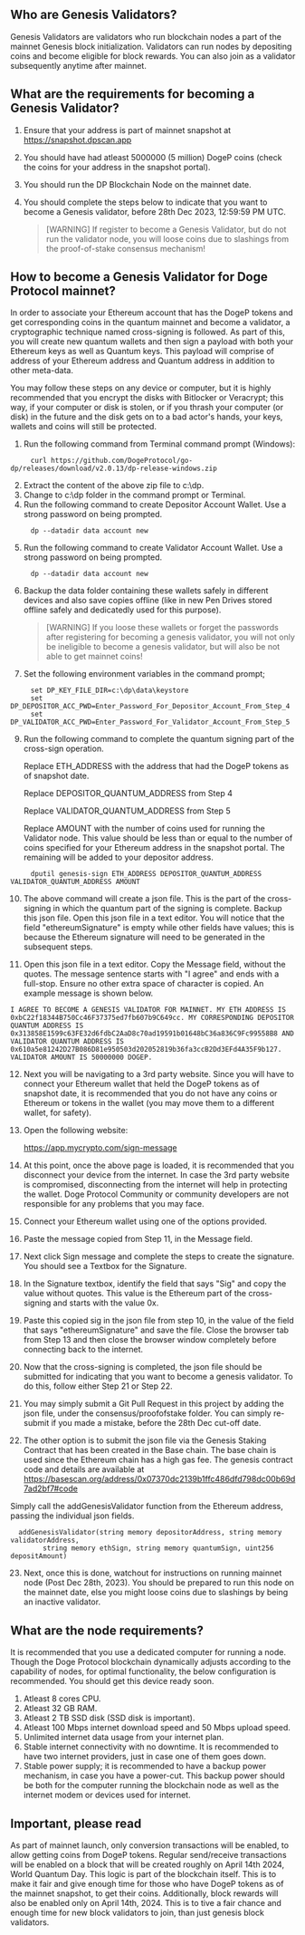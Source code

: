 ## Who are Genesis Validators?
Genesis Validators are validators who run blockchain nodes a part of the mainnet Genesis block initialization. Validators can run nodes by depositing coins and become eligible for block rewards. You can also join as a validator subsequently anytime after mainnet. 

## What are the requirements for becoming a Genesis Validator?
1) Ensure that your address is part of mainnet snapshot at https://snapshot.dpscan.app
2) You should have had atleast 5000000 (5 million) DogeP coins (check the coins for your address in the snapshot portal).
3) You should run the DP Blockchain Node on the mainnet date.
4) You should complete the steps below to indicate that you want to become a Genesis validator, before 28th Dec 2023, 12:59:59 PM UTC.

   > [WARNING] 
   > If register to become a Genesis Validator, but do not run the validator node, you will loose coins due to slashings from the proof-of-stake consensus mechanism!

## How to become a Genesis Validator for Doge Protocol mainnet?

In order to associate your Ethereum account that has the DogeP tokens and get corresponding coins in the quantum mainnet and become a validator, a cryptographic technique named cross-signing is followed. As part of this, you will create new quantum wallets and then sign a payload with both your Ethereum keys as well as Quantum keys. This payload will comprise of address of your Ethereum address and Quantum address in addition to other meta-data.

You may follow these steps on any device or computer, but it is highly recommended that you encrypt the disks with Bitlocker or Veracrypt; this way, if your computer or disk is stolen, or if you thrash your computer (or disk) in the future and the disk gets on to a bad actor's hands, your keys, wallets and coins will still be protected.

1) Run the following command from Terminal command prompt (Windows):
```
     curl https://github.com/DogeProtocol/go-dp/releases/download/v2.0.13/dp-release-windows.zip
```
2) Extract the content of the above zip file to c:\dp.
3) Change to c:\dp folder in the command prompt or Terminal.
4) Run the following command to create Depositor Account Wallet. Use a strong password on being prompted.
```
     dp --datadir data account new
```
5) Run the following command to create Validator Account Wallet. Use a strong password on being prompted.
```
     dp --datadir data account new
```
6) Backup the data folder containing these wallets safely in different devices and also save copies offline (like in new Pen Drives stored offline safely and dedicatedly used for this purpose).

   > [WARNING] 
   > If you loose these wallets or forget the passwords after registering for becoming a genesis validator, you will not only be ineligible to become a genesis validator, but will also be not able to get mainnet coins!
      
8) Set the following environment variables in the command prompt;
```
     set DP_KEY_FILE_DIR=c:\dp\data\keystore
     set DP_DEPOSITOR_ACC_PWD=Enter_Password_For_Depositor_Account_From_Step_4
     set DP_VALIDATOR_ACC_PWD=Enter_Password_For_Validator_Account_From_Step_5
```

9) Run the following command to complete the quantum signing part of the cross-sign operation.

    Replace ETH_ADDRESS with the address that had the DogeP tokens as of snapshot date.
   
    Replace DEPOSITOR_QUANTUM_ADDRESS from Step 4
   
    Replace VALIDATOR_QUANTUM_ADDRESS from Step 5
   
    Replace AMOUNT with the number of coins used for running the Validator node. This value should be less than or equal to the number of coins 
         specified for your Ethereum address in the snapshot portal. The remaining will be added to your depositor address.
   
```
     dputil genesis-sign ETH_ADDRESS DEPOSITOR_QUANTUM_ADDRESS VALIDATOR_QUANTUM_ADDRESS AMOUNT
```

10) The above command will create a json file. This is the part of the cross-signing in which the quantum part of the signing is complete. Backup this json file. Open this json file in a text editor. You will notice that the field "ethereumSignature" is empty while other fields have values; this is because the Ethereum signature will need to be generated in the subsequent steps.
    
12) Open this json file in a text editor. Copy the Message field, without the quotes. The message sentence starts with "I agree" and ends with a full-stop. Ensure no other extra space of character is copied. An example message is shown below.

```
I AGREE TO BECOME A GENESIS VALIDATOR FOR MAINNET. MY ETH ADDRESS IS 0xbC22f18344B750Cc46F37375ed7fb607b9C649cc. MY CORRESPONDING DEPOSITOR QUANTUM ADDRESS IS 0x313858E1599c63FE32d6fdbC2AaD8c70ad19591b01648bC36a836C9Fc99558B8 AND VALIDATOR QUANTUM ADDRESS IS 0x610a5e81242D27B086D81e950503d202052819b36fa3ccB2Dd3EFd4A35F9b127. VALIDATOR AMOUNT IS 50000000 DOGEP.
```

12) Next you will be navigating to a 3rd party website. Since you will have to connect your Ethereum wallet that held the DogeP tokens as of snapshot date, it is recommended that you do not have any coins or Ethereum or tokens in the wallet (you may move them to a different wallet, for safety).

13) Open the following website:

    https://app.mycrypto.com/sign-message

14) At this point, once the above page is loaded, it is recommended that you disconnect your device from the internet. In case the 3rd party website is compromised, disconnecting from the internet will help in protecting the wallet. Doge Protocol Community or community developers are not responsible for any problems that you may face.

15) Connect your Ethereum wallet using one of the options provided.

16) Paste the message copied from Step 11, in the Message field.

17) Next click Sign message and complete the steps to create the signature. You should see a Textbox for the Signature.

18) In the Signature textbox, identify the field that says "Sig" and copy the value without quotes. This value is the Ethereum part of the cross-signing and starts with the value 0x.

19) Paste this copied sig in the json file from step 10, in the value of the field that says "ethereumSignature" and save the file. Close the browser tab from Step 13 and then close the browser window completely before connecting back to the internet.

20) Now that the cross-signing is completed, the json file should be submitted for indicating that you want to become a genesis validator. To do this, follow either Step 21 or Step 22.

21) You may simply submit a Git Pull Request in this project by adding the json file, under the consensus/proofofstake folder. You can simply re-submit if you made a mistake, before the 28th Dec cut-off date.

22) The other option is to submit the json file via the Genesis Staking Contract that has been created in the Base chain. The base chain is used since the Ethereum chain has a high gas fee. The genesis contract code and details are available at https://basescan.org/address/0x07370dc2139b1ffc486dfd798dc00b69d7ad2bf7#code

Simply call the addGenesisValidator function from the Ethereum address, passing the individual json fields.

```
  addGenesisValidator(string memory depositorAddress, string memory validatorAddress, 
        string memory ethSign, string memory quantumSign, uint256 depositAmount)
```

23) Next, once this is done, watchout for instructions on running mainnet node (Post Dec 28th, 2023). You should be prepared to run this node on the mainnet date, else you might loose coins due to slashings by being an inactive validator.

## What are the node requirements?

It is recommended that you use a dedicated computer for running a node. Though the Doge Protocol blockchain dynamically adjusts according to the capability of nodes, for optimal functionality, the below configuration is recommended. You should get this device ready soon.

1) Atleast 8 cores CPU.
2) Atleast 32 GB RAM.
3) Atleast 2 TB SSD disk (SSD disk is important).
4) Atleast 100 Mbps internet download speed and 50 Mbps upload speed.
5) Unlimited internet data usage from your internet plan.
6) Stable internet connectivity with no downtime. It is recommended to have two internet providers, just in case one of them goes down.
7) Stable power supply; it is recommended to have a backup power mechanism, in case you have a power-cut. This backup power should be both for the computer running the blockchain node as well as the internet modem or devices used for internet.

## Important, please read

As part of mainnet launch, only conversion transactions will be enabled, to allow getting coins from DogeP tokens. Regular send/receive transactions will be enabled on a block that will be created roughly on April 14th 2024, World Quantum Day. This logic is part of the blockchain itself. This is to make it fair and give enough time for those who have DogeP tokens as of the mainnet snapshot, to get their coins. Additionally, block rewards will also be enabled only on April 14th, 2024. This is to tive a fair chance and enough time for new block validators to join, than just genesis block validators.
